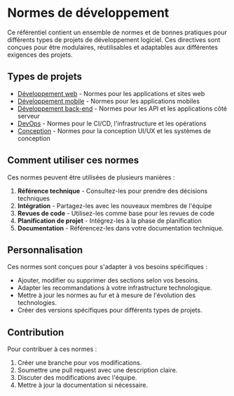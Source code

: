 # Normes de développement

Ce référentiel contient un ensemble de normes et de bonnes pratiques pour différents types de projets de développement logiciel. Ces directives sont conçues pour être modulaires, réutilisables et adaptables aux différentes exigences des projets.

## Types de projets

- [Développement web](web/README.md) - Normes pour les applications et sites web
- [Développement mobile](mobile/README.md) - Normes pour les applications mobiles
- [Développement back-end](backend/README.md) - Normes pour les API et les applications côté serveur
- [DevOps](devops/README.md) - Normes pour le CI/CD, l'infrastructure et les opérations
- [Conception](design/README.md) - Normes pour la conception UI/UX et les systèmes de conception

## Comment utiliser ces normes

Ces normes peuvent être utilisées de plusieurs manières :

1. **Référence technique** - Consultez-les pour prendre des décisions techniques
2. **Intégration** - Partagez-les avec les nouveaux membres de l'équipe
3. **Revues de code** - Utilisez-les comme base pour les revues de code
4. **Planification de projet** - Intégrez-les à la phase de planification
5. **Documentation** - Référencez-les dans votre documentation technique.

## Personnalisation

Ces normes sont conçues pour s'adapter à vos besoins spécifiques :

- Ajouter, modifier ou supprimer des sections selon vos besoins.
- Adapter les recommandations à votre infrastructure technologique.
- Mettre à jour les normes au fur et à mesure de l'évolution des technologies.
- Créer des versions spécifiques pour différents types de projets.

## Contribution

Pour contribuer à ces normes :

1. Créer une branche pour vos modifications.
2. Soumettre une pull request avec une description claire.
3. Discuter des modifications avec l'équipe.
4. Mettre à jour la documentation si nécessaire.